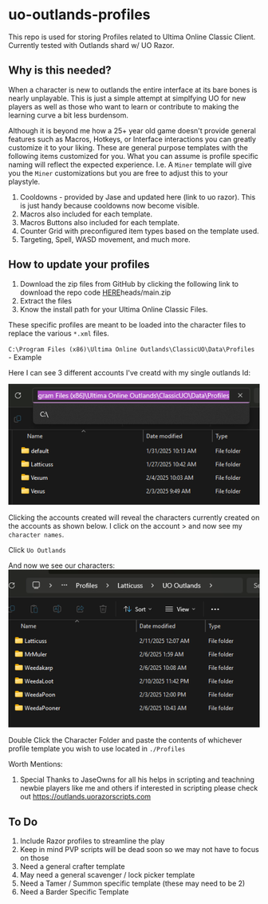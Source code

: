 # uo-outlands-profiles
This repo is used for storing Profiles related to Ultima Online Classic Client. Currently tested with Outlands shard w/ UO Razor.

## Why is this needed?

When a character is new to outlands the entire interface at its bare bones is nearly unplayable.  This is just a simple attempt at simplfying UO for new players as well as those who want to learn or contribute to making the learning curve a bit less burdensom.

Although it is beyond me how a 25+ year old game doesn't provide general features such as Macros, Hotkeys, or Interface interactions you can greatly customize it to your liking.  These are general purpose templates with the following items customized for you.  What you can assume is profile specific naming will reflect the expected experience.  I.e. A `Miner` template will give you the `Miner` customizations but you are free to adjust this to your playstyle.

1. Cooldowns - provided by Jase and updated here (link to uo razor). This is just handy because cooldowns now become visible.
1. Macros also included for each template.
1. Macros Buttons also included for each template.
1. Counter Grid with preconfigured item types based on the template used.
1. Targeting, Spell, WASD movement, and much more.


## How to update your profiles

1. Download the zip files from GitHub by clicking the following link to download the repo code [HERE](https://github.com/cwjking611/uo-outlands-profiles/archive/refs/)heads/main.zip
1. Extract the files
1. Know the install path for your Ultima Online Classic Files.

These specific profiles are meant to be loaded into the character files to replace the various `*.xml` files.

`C:\Program Files (x86)\Ultima Online Outlands\ClassicUO\Data\Profiles` - Example

Here I can see 3 different accounts I've creatd with my single outlands Id:

![alt text](image.png)

Clicking the accounts created will reveal the characters currently created on the accounts as shown below. I click on the account > and now see my `character names`.

Click `Uo Outlands`

And now we see our characters:
![alt text](image-1.png)

Double Click the Character Folder and paste the contents of whichever profile template you wish to use located in `./Profiles` 

Worth Mentions:
1. Special Thanks to JaseOwns for all his helps in scripting and teachning newbie players like me and others if interested in scripting please check out https://outlands.uorazorscripts.com


## To Do

1. Include Razor profiles to streamline the play
1. Keep in mind PVP scripts will be dead soon so we may not have to focus on those
1. Need a general crafter template
1. May need a general scavenger / lock picker template
1. Need a Tamer / Summon specific template (these may need to be 2)
1. Need a Barder Specific Template